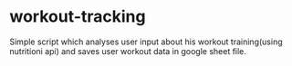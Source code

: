 # workout-tracking
Simple script which analyses user input about his workout training(using nutritioni api) and saves user workout data in google sheet file.

